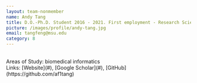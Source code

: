 ```yaml
---
layout: team-nonmember
name: Andy Tang
title: D.O.-Ph.D. Student 2016 - 2021. First employment - Research Scientist at Amplitude
picture: /images/profile/andy-tang.jpg
email: tangfeng@msu.edu
category: 8
---
```


<br/>
Areas of Study: biomedical informatics
<br/>
Links: [Website](#), [Google Scholar](#), [GitHub](https://github.com/af1tang)
